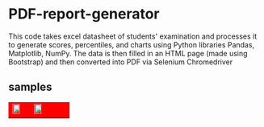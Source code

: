 # PDF-report-generator

This code takes excel datasheet of students' examination and processes it to generate scores, percentiles, and charts using Python libraries Pandas, Matplotlib, NumPy. The data is then filled in an HTML page (made using Bootstrap) and then converted into PDF via Selenium Chromedriver

## samples
<table fill="red" style="color:orange;" style="text-align: center;  background-color: #F9A825;">
  <tr align="left" fill="red" style="color:orange;" style="text-align: center;  background-color: #F9A825;">
    <td width="50%" bgcolor="red">
    <img width="37%" src="https://user-images.githubusercontent.com/66425536/90312870-9aac7980-df25-11ea-99c2-568fa782114a.jpg" />
      <img width="37%" src="https://user-images.githubusercontent.com/66425536/89893328-bea24f00-dbf5-11ea-95c9-82b63468341f.jpg" />
      </td>
    
  </tr>
  </table>
